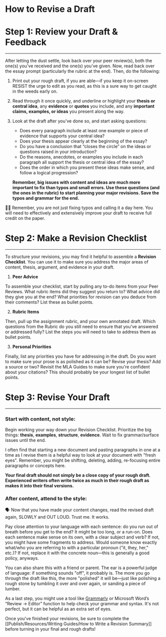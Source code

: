 # How to Revise a Draft

# Step 1: Review your Draft & Feedback

---

After letting the dust settle, look back over your peer review(s), both the one(s) you've received and the one(s) you've given. Now, read back over the essay prompt (particularly the rubric at the end). Then, do the following:

1. Print out your rough draft, if you are able—if you keep it on-screen RESIST the urge to edit as you read, as this is a sure way to get caught in the weeds early on.
2. Read through it once quickly, and underline or highlight your **thesis or central idea**, any **evidence** or **quotes** you include, and any **important claims, examples, or ideas** you present along the way.
3. Look at the draft after you've done so, and start asking questions:
   - Does every paragraph include at least one example or piece of evidence that supports your central idea?
   - Does your thesis appear clearly at the beginning of the essay?
   - Do you have a conclusion that “closes the circle” on the ideas or questions raised in your introduction?
   - Do the reasons, anecdotes, or examples you include in each paragraph all support the thesis or central idea of the essay?
   - Does the order in which you present these ideas make sense, and follow a logical progression?

   **Remember, big issues with content and ideas are much more important to fix than typos and small errors. Use these questions (and the ones in the rubric) to start planning your major revisions. Save the typos and grammar for the end.**

👨‍🏫 Remember, you are not just fixing typos and calling it a day here. You will need to effectively and extensively improve your draft to receive full credit on the paper.

# Step 2: Make a Revision Checklist

---

To structure your revisions, you may find it helpful to assemble a **Revision Checklist**. You can use it to make sure you address the major areas of content, thesis, argument, and evidence in your draft.

1. **Peer Advice**

To assemble your checklist, start by pulling any to-do items from your Peer Reviews. What rubric items did they suggest you return to? What advice did they give you at the end? What priorities for revision can you deduce from their comments? List these as bullet points.

2. **Rubric Items**

Then, pull up the assignment rubric, and your own annotated draft. Which questions from the Rubric do you still need to ensure that you've answered or addressed fully? List the steps you will need to take to address them as bullet points.

3. **Personal Priorities**

Finally, list any priorities you have for addressing in the draft. Do you want to make sure your prose is as polished as it can be? Revise your thesis? Add a source or two? Revisit the MLA Guides to make sure you're confident about your citations? This should probably be your longest list of bullet points.

# Step 3: Revise Your Draft

---

### Start with content, not style:

Begin working your way down your Revision Checklist. Prioritize the big things: **thesis**, **examples**, **structure**, **evidence**. Wait to fix grammar/surface issues until the end.

I often find that starting a new document and pasting paragraphs in one at a time as I revise them is a helpful way to look at your document with "fresh eyes". Remember, you might be shifting, deleting, adding, re-focusing entire paragraphs or concepts here.

**Your final draft should not simply be a close copy of your rough draft. Experienced writers often write twice as much in their rough draft as makes it into their final versions.**

### After content, attend to the style:

🗣️ Now that you have made your content changes, read the revised draft again, SLOWLY and OUT LOUD. Trust me. It works.

Pay close attention to your language with each sentence: do you run out of breath before you get to the end? It might be too long, or a run-on. Does each sentence make sense on its own, with a clear subject and verb? If not, you might have some fragments to address. Would someone know exactly what/who you are referring to with a particular pronoun ("it, they, her," etc.)? If not, replace it with the concrete noun—this is generally a good policy, anyways.

You can also share this with a friend or parent. The ear is a powerful judge of language: if something sounds "off", it probably is. The more you go through the draft like this, the more "polished" it will be—just like polishing a rough stone by tumbling it over and over again, or sanding a piece of lumber.

As a last step, you might use a tool like [Grammarly](https://www.grammarly.com) or Microsoft Word’s “Review → Editor” function to help check your grammar and syntax. It's not perfect, but it can be helpful as an extra set of eyes.

Once you've finished your revisions, be sure to complete the [[Publish/Resources/Writing Guides/How to Write a Revision Summary]] before turning in your final and rough drafts!

